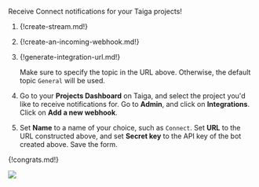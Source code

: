 Receive Connect notifications for your Taiga projects!

1. {!create-stream.md!}

1. {!create-an-incoming-webhook.md!}

1. {!generate-integration-url.md!}

    Make sure to specify the topic in the URL above. Otherwise, the
    default topic `General` will be used.

1. Go to your **Projects Dashboard** on Taiga, and select the project you'd like to
   receive notifications for. Go to **Admin**, and click on  **Integrations**.
   Click on **Add a new webhook**.

1. Set **Name** to a name of your choice, such as `Connect`. Set **URL** to the
   URL constructed above, and set **Secret key** to the API key of the bot created
   above. Save the form.

{!congrats.md!}

![](/static/images/integrations/taiga/001.png)

